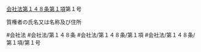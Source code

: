 [会社法第１４８条第１項](会社法＿＿＿＿第１４８条第１項)第１号

質権者の氏名又は名称及び住所


#会社法
#会社法/第１４８条
#会社法/第１４８条/第１項
#会社法/第１４８条/第１項/第１号
